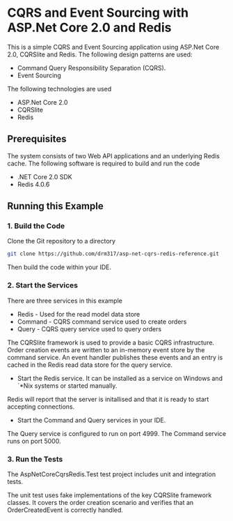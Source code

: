 # CQRS and Event Sourcing with ASP.Net Core 2.0 and Redis

This is a simple CQRS and Event Sourcing application using ASP.Net Core 2.0, CQRSlite and Redis. The following design patterns are used:

* Command Query Responsibility Separation (CQRS).
* Event Sourcing

The following technologies are used

* ASP.Net Core 2.0
* CQRSlite
* Redis

## Prerequisites

The system consists of two Web API applications and an underlying Redis cache. The following software is required to build and run the code

* .NET Core 2.0 SDK
* Redis 4.0.6

## Running this Example

### 1. Build the Code

Clone the Git repository to a directory

```bash
git clone https://github.com/drm317/asp-net-cqrs-redis-reference.git
```

Then build the code within your IDE.

### 2. Start the Services

There are three services in this example

* Redis - Used for the read model data store
* Command - CQRS command service used to create orders
* Query - CQRS query service used to query orders

The CQRSlite framework is used to provide a basic CQRS infrastructure. Order creation events are written to an in-memory event store by the command service. An event handler publishes these events and an entry is cached in the Redis read data store for the query service.

* Start the Redis service. It can be installed as a service on Windows and `*Nix systems or started manually.

Redis will report that the server is initallised and that it is ready to start accepting connections.

* Start the Command and Query services in your IDE.

The Query service is configured to run on port 4999. The Command service runs on port 5000.

### 3. Run the Tests

The AspNetCoreCqrsRedis.Test test project includes unit and integration tests. 

The unit test uses fake implementations of the key CQRSlite framework classes. It covers the order creation scenario and verifies that an OrderCreatedEvent is correctly handled.

